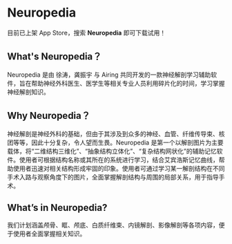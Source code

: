 # Neuropedia

目前已上架 App Store，搜索 **Neuropedia** 即可下载试用！

## What's Neuropedia？
	
Neuropedia 是由 徐涛，龚振宇 与 Airing 共同开发的一款神经解剖学习辅助软件，旨在帮助神经外科医生、医学生等相关专业人员利用碎片化的时间，学习掌握神经解剖知识。

## Why Neuropedia？

神经解剖是神经外科的基础，但由于其涉及到众多的神经、血管、纤维传导束、核团等等，因此十分复杂，令人望而生畏。Neuropedia 是第一个以解剖图片为主要载体，将“二维结构三维化”、“抽象结构立体化”、“复杂结构网状化”的辅助记忆软件。使用者可根据结构名称或其所在的系统进行学习，结合艾宾浩斯记忆曲线，帮助使用者迅速对相关结构形成牢固的印象。使用者可通过学习某一解剖结构在不同手术入路与观察角度下的图片，全面掌握解剖结构与周围的局部关系，用于指导手术。

## What’s in Neuropedia?

我们计划涵盖颅骨、眶、颅底、白质纤维束、内镜解剖、影像解剖等各项内容，便于使用者全面掌握相关知识。
